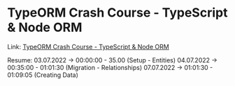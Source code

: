 # TypeORM Crash Course - TypeScript & Node ORM

Link: [TypeORM Crash Course - TypeScript & Node ORM](youtube.com/watch?v=JaTbzPcyiOE)

Resume:
03.07.2022 -> 00:00:00 - 35.00 (Setup - Entities)
04.07.2022 -> 00:35:00 - 01:01:30 (Migration - Relationships)
07.07.2022 -> 01:01:30 - 01:09:05 (Creating Data)
